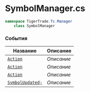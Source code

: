 
# SymbolManager.cs
```csharp
namespace TigerTrade.Tc.Manager  
    class SymbolManager
```

### События
| Название | Описание |
| --- | --- |
| [`Action`](./События/Action.md) | *Описание* |
| [`Action`](./События/Action.md) | *Описание* |
| [`Action`](./События/Action.md) | *Описание* |
| [`SymbolUpdated;`](./События/SymbolUpdated;.md) | *Описание* |
